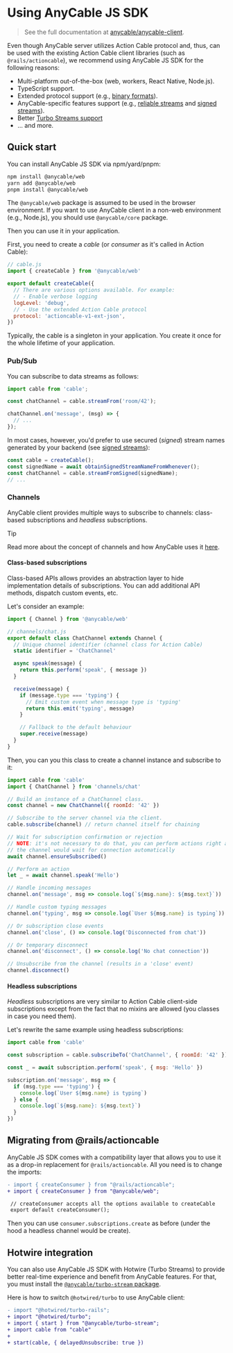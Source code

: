 # Using AnyCable JS SDK

> See the full documentation at [anycable/anycable-client](https://github.com/anycable/anycable-client).

Even though AnyCable server utilizes Action Cable protocol and, thus, can be used with the existing Action Cable client libraries (such as `@rails/actioncable`),
we recommend using AnyCable JS SDK for the following reasons:

- Multi-platform out-of-the-box (web, workers, React Native, Node.js).
- TypeScript support.
- Extended protocol support (e.g., [binary formats](./anycable-go/binary_formats.md)).
- AnyCable-specific features support (e.g., [reliable streams](./anycable-go/reliable_streams.md) and [signed streams](./anycable-go/signed_streams.md)).
- Better [Turbo Streams support](#hotwire-integration)
- ... and more.

## Quick start

You can install AnyCable JS SDK via npm/yard/pnpm:

```bash
npm install @anycable/web
yarn add @anycable/web
pnpm install @anycable/web
```

The `@anycable/web` package is assumed to be used in the browser environment.
If you want to use AnyCable client in a non-web environment (e.g., Node.js),
you should use `@anycable/core` package.

Then you can use it in your application.

First, you need to create a _cable_ (or _consumer_ as it's called in Action Cable):

```js
// cable.js
import { createCable } from '@anycable/web'

export default createCable({
  // There are various options available. For example:
  // - Enable verbose logging
  logLevel: 'debug',
  // - Use the extended Action Cable protocol
  protocol: 'actioncable-v1-ext-json',
})
```

Typically, the cable is a singleton in your application. You create it once for the whole lifetime of your application.

### Pub/Sub

You can subscribe to data streams as follows:

```js
import cable from 'cable';

const chatChannel = cable.streamFrom('room/42');

chatChannel.on('message', (msg) => {
  // ...
});
```

In most cases, however, you'd prefer to use secured (_signed_) stream names generated by your backend (see [signed streams](./anycable-go/signed_streams.md)):

```js
const cable = createCable();
const signedName = await obtainSignedStreamNameFromWhenever();
const chatChannel = cable.streamFromSigned(signedName);
// ...
```

### Channels

AnyCable client provides multiple ways to subscribe to channels: class-based subscriptions and _headless_ subscriptions.

> [!TIP]
> Read more about the concept of channels and how AnyCable uses it [here](./anycable-go/rpc).

#### Class-based subscriptions

Class-based APIs allows provides an abstraction layer to hide implementation details of subscriptions.
You can add additional API methods, dispatch custom events, etc.

Let's consider an example:

```js
import { Channel } from '@anycable/web'

// channels/chat.js
export default class ChatChannel extends Channel {
  // Unique channel identifier (channel class for Action Cable)
  static identifier = 'ChatChannel'

  async speak(message) {
    return this.perform('speak', { message })
  }

  receive(message) {
    if (message.type === 'typing') {
      // Emit custom event when message type is 'typing'
      return this.emit('typing', message)
    }

    // Fallback to the default behaviour
    super.receive(message)
  }
}
```

Then, you can you this class to create a channel instance and subscribe to it:

```js
import cable from 'cable'
import { ChatChannel } from 'channels/chat'

// Build an instance of a ChatChannel class.
const channel = new ChatChannel({ roomId: '42' })

// Subscribe to the server channel via the client.
cable.subscribe(channel) // return channel itself for chaining

// Wait for subscription confirmation or rejection
// NOTE: it's not necessary to do that, you can perform actions right away,
// the channel would wait for connection automatically
await channel.ensureSubscribed()

// Perform an action
let _ = await channel.speak('Hello')

// Handle incoming messages
channel.on('message', msg => console.log(`${msg.name}: ${msg.text}`))

// Handle custom typing messages
channel.on('typing', msg => console.log(`User ${msg.name} is typing`))

// Or subscription close events
channel.on('close', () => console.log('Disconnected from chat'))

// Or temporary disconnect
channel.on('disconnect', () => console.log('No chat connection'))

// Unsubscribe from the channel (results in a 'close' event)
channel.disconnect()
```

#### Headless subscriptions

_Headless_ subscriptions are very similar to Action Cable client-side subscriptions except from the fact that no mixins are allowed (you classes in case you need them).

Let's rewrite the same example using headless subscriptions:

```js
import cable from 'cable'

const subscription = cable.subscribeTo('ChatChannel', { roomId: '42' })

const _ = await subscription.perform('speak', { msg: 'Hello' })

subscription.on('message', msg => {
  if (msg.type === 'typing') {
    console.log(`User ${msg.name} is typing`)
  } else {
    console.log(`${msg.name}: ${msg.text}`)
  }
})
```

## Migrating from @rails/actioncable

AnyCable JS SDK comes with a compatibility layer that allows you to use it as a drop-in replacement for `@rails/actioncable`.
All you need is to change the imports:

```diff
- import { createConsumer } from "@rails/actioncable";
+ import { createConsumer } from "@anycable/web";

 // createConsumer accepts all the options available to createCable
 export default createConsumer();
```

Then you can use `consumer.subscriptions.create` as before (under the hood a headless channel would be create).

## Hotwire integration

You can also use AnyCable JS SDK with Hotwire (Turbo Streams) to provide better real-time experience and benefit from AnyCable features.
For that, you must install the [`@anycable/turbo-stream` package](https://github.com/anycable/anycable-client/tree/master/packages/turbo-stream).

Here is how to switch `@hotwired/turbo` to use AnyCable client:

```diff
- import "@hotwired/turbo-rails";
+ import "@hotwired/turbo";
+ import { start } from "@anycable/turbo-stream";
+ import cable from "cable"
+
+ start(cable, { delayedUnsubscribe: true })
```
